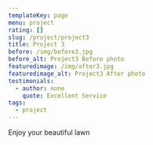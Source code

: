 ```yaml
---
templateKey: page
menu: project
rating: []
slug: /project/project3
title: Project 3
before: /img/before3.jpg
before_alt: Project3 Before photo
featuredimage: /img/after3.jpg
featuredimage_alt: Project3 After photo
testimonials:
  - author: none
    quote: Excellent Service
tags:
  - project
---
```

Enjoy your beautiful lawn
